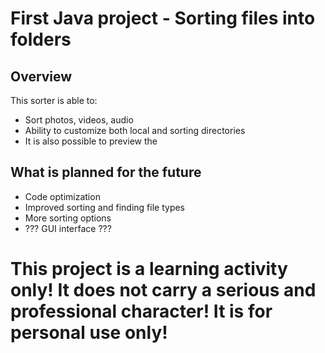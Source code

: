 # First Java project - Sorting files into folders

## Overview

This sorter is able to:

- Sort photos, videos, audio
- Ability to customize both local and sorting directories
- It is also possible to preview the

## What is planned for the future

- Code optimization
- Improved sorting and finding file types
- More sorting options
- ??? GUI interface ???

# This project is a learning activity only! It does not carry a serious and professional character! It is for personal use only!
